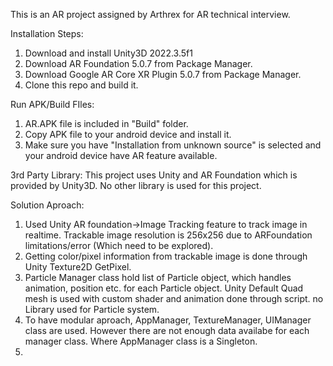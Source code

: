 This is an AR project assigned by Arthrex for AR technical interview. 

Installation Steps:
1. Download and install Unity3D 2022.3.5f1
2. Download AR Foundation 5.0.7 from Package Manager. 
3. Download Google AR Core XR Plugin 5.0.7 from Package Manager.
4. Clone this repo and build it.

Run APK/Build FIles:
1. AR.APK file is included in "Build" folder.
2. Copy APK file to your android device and install it.
3. Make sure you have "Installation from unknown source" is selected and your android device have AR feature available.

3rd Party Library:
This project uses Unity and AR Foundation which is provided by Unity3D. No other library is used for this project. 

Solution Aproach:
1. Used Unity AR foundation->Image Tracking feature to track image in realtime. Trackable image resolution is 256x256 due to ARFoundation limitations/error (Which need to be explored).
2. Getting color/pixel information from trackable image is done through Unity Texture2D GetPixel.
3. Particle Manager class hold list of Particle object, which handles animation, position etc. for each Particle object. Unity Default Quad mesh is used with custom shader and animation done through script. no Library used for Particle system.
4. To have modular aproach, AppManager, TextureManager, UIManager class are used. However there are not enough data availabe for each manager class. Where AppManager class is a Singleton.
5.   
